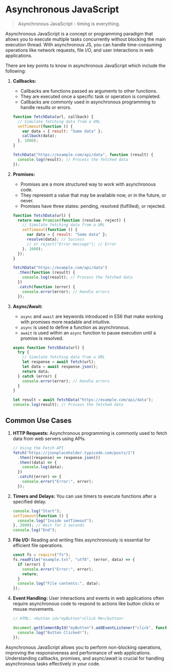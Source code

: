 # Asynchronous JavaScript

> Asynchronous JavaScript - timing is everything.

Asynchronous JavaScript is a concept or programming paradigm that allows you to execute multiple tasks concurrently without blocking the main execution thread. With asynchronous JS, you can handle time-consuming operations like network requests, file I/O, and user interactions in web applications.

There are key points to know in asynchronous JavaScript which include the following:

1. **Callbacks:**

   - Callbacks are functions passed as arguments to other functions.
   - They are executed once a specific task or operation is completed.
   - Callbacks are commonly used in asynchronous programming to handle results or errors.

   ```javascript
   function fetchData(url, callback) {
     // Simulate fetching data from a URL
     setTimeout(function () {
       var data = { result: "Some data" };
       callback(data);
     }, 1000);
   }

   fetchData("https://example.com/api/data", function (result) {
     console.log(result); // Process the fetched data
   });
   ```

2. **Promises:**

   - Promises are a more structured way to work with asynchronous code.
   - They represent a value that may be available now, or in the future, or never.
   - Promises have three states: pending, resolved (fulfilled), or rejected.

   ```javascript
   function fetchData(url) {
     return new Promise(function (resolve, reject) {
       // Simulate fetching data from a URL
       setTimeout(function () {
         var data = { result: "Some data" };
         resolve(data); // Success
         // or reject("Error message"); // Error
       }, 1000);
     });
   }

   fetchData("https://example.com/api/data")
     .then(function (result) {
       console.log(result); // Process the fetched data
     })
     .catch(function (error) {
       console.error(error); // Handle errors
     });
   ```

3. **Async/Await:**

   - `async` and `await` are keywords introduced in ES6 that make working with promises more readable and intuitive.
   - `async` is used to define a function as asynchronous.
   - `await` is used within an `async` function to pause execution until a promise is resolved.

   ```javascript
   async function fetchData(url) {
     try {
       // Simulate fetching data from a URL
       let response = await fetch(url);
       let data = await response.json();
       return data;
     } catch (error) {
       console.error(error); // Handle errors
     }
   }

   let result = await fetchData("https://example.com/api/data");
   console.log(result); // Process the fetched data
   ```

## Common Use Cases

1. **HTTP Requests:** Asynchronous programming is commonly used to fetch data from web servers using APIs.

   ```javascript
   // Using the Fetch API
   fetch("https://jsonplaceholder.typicode.com/posts/1")
     .then((response) => response.json())
     .then((data) => {
       console.log(data);
     })
     .catch((error) => {
       console.error("Error:", error);
     });
   ```

2. **Timers and Delays:** You can use timers to execute functions after a specified delay.

   ```javascript
   console.log("Start");
   setTimeout(function () {
     console.log("Inside setTimeout");
   }, 2000); // Wait for 2 seconds
   console.log("End");
   ```

3. **File I/O:** Reading and writing files asynchronously is essential for efficient file operations.

   ```javascript
   const fs = require("fs");
   fs.readFile("example.txt", "utf8", (error, data) => {
     if (error) {
       console.error("Error:", error);
       return;
     }
     console.log("File contents:", data);
   });
   ```

4. **Event Handling:** User interactions and events in web applications often require asynchronous code to respond to actions like button clicks or mouse movements.

   ```javascript
   // HTML: <button id="myButton">Click Me</button>

   document.getElementById("myButton").addEventListener("click", function () {
     console.log("Button Clicked!");
   });
   ```

Asynchronous JavaScript allows you to perform non-blocking operations, improving the responsiveness and performance of web applications. Understanding callbacks, promises, and async/await is crucial for handling asynchronous tasks effectively in your code.
